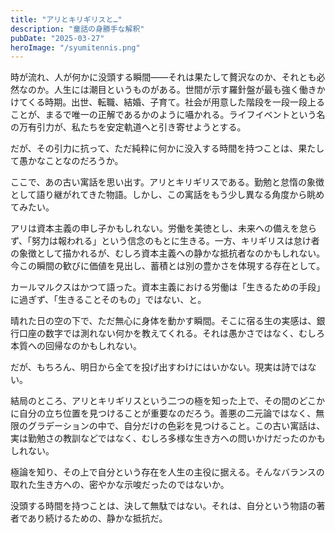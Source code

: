 ```yaml
---
title: "アリとキリギリスと…"
description: "童話の身勝手な解釈"
pubDate: "2025-03-27"
heroImage: "/syumitennis.png"
---
```


時が流れ、人が何かに没頭する瞬間――それは果たして贅沢なのか、それとも必然なのか。人生には潮目というものがある。世間が示す羅針盤が最も強く働きかけてくる時期。出世、転職、結婚、子育て。社会が用意した階段を一段一段上ることが、まるで唯一の正解であるかのように囁かれる。ライフイベントという名の万有引力が、私たちを安定軌道へと引き寄せようとする。

だが、その引力に抗って、ただ純粋に何かに没入する時間を持つことは、果たして愚かなことなのだろうか。

ここで、あの古い寓話を思い出す。アリとキリギリスである。勤勉と怠惰の象徴として語り継がれてきた物語。しかし、この寓話をもう少し異なる角度から眺めてみたい。

アリは資本主義の申し子かもしれない。労働を美徳とし、未来への備えを怠らず、「努力は報われる」という信念のもとに生きる。一方、キリギリスは怠け者の象徴として描かれるが、むしろ資本主義への静かな抵抗者なのかもしれない。今この瞬間の歓びに価値を見出し、蓄積とは別の豊かさを体現する存在として。

カールマルクスはかつて語った。資本主義における労働は「生きるための手段」に過ぎず、「生きることそのもの」ではない、と。

晴れた日の空の下で、ただ無心に身体を動かす瞬間。そこに宿る生の実感は、銀行口座の数字では測れない何かを教えてくれる。それは愚かさではなく、むしろ本質への回帰なのかもしれない。

だが、もちろん、明日から全てを投げ出すわけにはいかない。現実は詩ではない。

結局のところ、アリとキリギリスという二つの極を知った上で、その間のどこかに自分の立ち位置を見つけることが重要なのだろう。善悪の二元論ではなく、無限のグラデーションの中で、自分だけの色彩を見つけること。この古い寓話は、実は勤勉さの教訓などではなく、むしろ多様な生き方への問いかけだったのかもしれない。

極論を知り、その上で自分という存在を人生の主役に据える。そんなバランスの取れた生き方への、密やかな示唆だったのではないか。

没頭する時間を持つことは、決して無駄ではない。それは、自分という物語の著者であり続けるための、静かな抵抗だ。